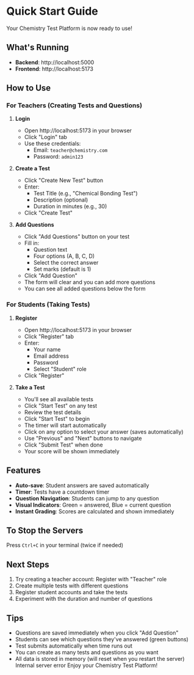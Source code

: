 # Quick Start Guide

Your Chemistry Test Platform is now ready to use!

## What's Running

- **Backend**: http://localhost:5000
- **Frontend**: http://localhost:5173

## How to Use

### For Teachers (Creating Tests and Questions)

1. **Login**
   - Open http://localhost:5173 in your browser
   - Click "Login" tab
   - Use these credentials:
     - Email: `teacher@chemistry.com`
     - Password: `admin123`

2. **Create a Test**
   - Click "Create New Test" button
   - Enter:
     - Test Title (e.g., "Chemical Bonding Test")
     - Description (optional)
     - Duration in minutes (e.g., 30)
   - Click "Create Test"

3. **Add Questions**
   - Click "Add Questions" button on your test
   - Fill in:
     - Question text
     - Four options (A, B, C, D)
     - Select the correct answer
     - Set marks (default is 1)
   - Click "Add Question"
   - The form will clear and you can add more questions
   - You can see all added questions below the form

### For Students (Taking Tests)

1. **Register**
   - Open http://localhost:5173 in your browser
   - Click "Register" tab
   - Enter:
     - Your name
     - Email address
     - Password
     - Select "Student" role
   - Click "Register"

2. **Take a Test**
   - You'll see all available tests
   - Click "Start Test" on any test
   - Review the test details
   - Click "Start Test" to begin
   - The timer will start automatically
   - Click on any option to select your answer (saves automatically)
   - Use "Previous" and "Next" buttons to navigate
   - Click "Submit Test" when done
   - Your score will be shown immediately

## Features

- **Auto-save**: Student answers are saved automatically
- **Timer**: Tests have a countdown timer
- **Question Navigation**: Students can jump to any question
- **Visual Indicators**: Green = answered, Blue = current question
- **Instant Grading**: Scores are calculated and shown immediately

## To Stop the Servers

Press `Ctrl+C` in your terminal (twice if needed)

## Next Steps

1. Try creating a teacher account: Register with "Teacher" role
2. Create multiple tests with different questions
3. Register student accounts and take the tests
4. Experiment with the duration and number of questions

## Tips

- Questions are saved immediately when you click "Add Question"
- Students can see which questions they've answered (green buttons)
- Test submits automatically when time runs out
- You can create as many tests and questions as you want
- All data is stored in memory (will reset when you restart the server)
Internal server error
Enjoy your Chemistry Test Platform!
